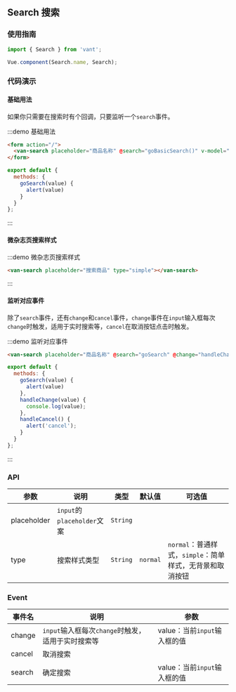 <script>
export default {
  data() {
    return {
      basicSearch: ''
    };
  },

  methods: {
    goSearch(value) {
      alert(value)
    },
    goBasicSearch() {
      alert(this.basicSearch);
    },
    handleChange(value) {
      console.log(value);
    },
    handleCancel() {
      alert('cancel');
    }
  }
};
</script>

## Search 搜索

### 使用指南
``` javascript
import { Search } from 'vant';

Vue.component(Search.name, Search);
```

### 代码演示

#### 基础用法

如果你只需要在搜索时有个回调，只要监听一个`search`事件。

:::demo 基础用法
```html
<form action="/">
  <van-search placeholder="商品名称" @search="goBasicSearch()" v-model="basicSearch"></van-search>
</form>
```

```javascript
export default {
  methods: {
    goSearch(value) {
      alert(value)
    }
  }
};
```
:::

#### 微杂志页搜索样式

:::demo 微杂志页搜索样式
```html
<van-search placeholder="搜索商品" type="simple"></van-search>
```
:::

#### 监听对应事件

除了`search`事件，还有`change`和`cancel`事件，`change`事件在`input`输入框每次`change`时触发，适用于实时搜索等，`cancel`在取消按钮点击时触发。

:::demo 监听对应事件
```html
<van-search placeholder="商品名称" @search="goSearch" @change="handleChange" @cancel="handleCancel"></van-search>
```

```javascript
export default {
  methods: {
    goSearch(value) {
      alert(value)
    },
    handleChange(value) {
      console.log(value);
    },
    handleCancel() {
      alert('cancel');
    }
  }
};
```
:::

### API

| 参数       | 说明      | 类型       | 默认值       | 可选值       |
|-----------|-----------|-----------|-------------|-------------|
| placeholder | `input`的`placeholder`文案 | `String`  |           |     |
| type | 搜索样式类型 | `String`  |     `normal`      |  `normal`：普通样式，`simple`：简单样式，无背景和取消按钮   |

### Event

| 事件名       | 说明      | 参数       |
|-----------|-----------|-----------|
| change | `input`输入框每次`change`时触发，适用于实时搜索等 | value：当前`input`输入框的值  |
| cancel | 取消搜索 |   |
| search | 确定搜索 | value：当前`input`输入框的值  |
